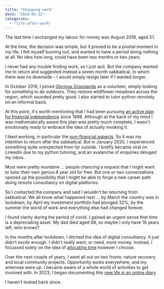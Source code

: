 ```yaml
---
title: "Stopping work"
date: "2024-05-22"
categories: 
  - "life-after-work"
---
```


The last time I exchanged my labour for money was August 2019, aged 51.

At the time, the decision was simple, but it proved to be a pivotal moment in my life. I felt myself burning out, and wanted to have a period doing nothing at all. No idea how long, could have been two months or two years.

I never had any trouble finding work, so I just quit. But the company wanted me to return and suggested instead a seven month sabbatical, to which there was no downside - I would simply resign later if I wanted longer.

In October 2019, I joined [Glorious Grasslands](https://www.cotswolds-nl.org.uk/looking-after/our-grasslands-projects/glorious-cotswolds-grasslands/) as a volunteer, simply looking for something to do outdoors. They restore wildflower meadows across the region, which sounded pretty good. I also started to tutor python remotely on an informal basis.

At this point, it's worth mentioning that I had been pursuing [an active plan for financial independence](https://thoughts.uncountable.uk/what-is-financial-independence/) since 1998. Although at the back of my mind I was mathematically aware this plan was pretty much complete, I wasn't emotionally ready to embrace the idea of actually invoking it.

I liked working, in particular the [non-financial aspects](https://thoughts.uncountable.uk/replacing-work-benefits/). So it was my intention to return after the sabbatical. But in January 2020, I experienced something quite unexpected from far outside. I briefly became viral on LinkedIn due to my python tutoring, and an avalanche of enquiries deluged my inbox.

Most were pretty mundane ... people chancing a request that I might want to tutor their own genius 8 year old for free. But one or two conversations opened up the possibility that I might be able to forge a new career path doing remote consultancy on digital platforms.

So I contacted the company and said I wouldn't be returning from sabbatical. We all know what happened next ... by March the country was in lockdown, by April my investment portfolio had plunged 32%, by the summer the world of work and everything else had changed forever.

I found clarity during the period of covid. I gained an urgent sense that time is a depreciating asset. My dad died aged 68, so maybe I only have 16 years left, who knows?

In the months after lockdown, I ditched the idea of digital consultancy. It just didn't excite enough. I didn't really want, or need, more money. Instead, I focussed solely on the idea of [allocating time](https://thoughts.uncountable.uk/allocating-time/) however I choose.

Over the next couple of years, I went all out on two fronts: nature recovery and local community projects. Opportunity exists everywhere, and my antennae were up. I became aware of a whole world of activities to get involved with. In 2023, I began documenting this [new life in an online diary](https://diary.uncountable.uk/).

I haven't looked back since.
